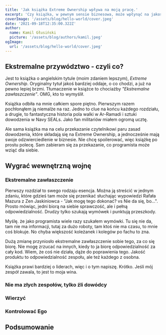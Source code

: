 ```yaml
---
title: 'Jak książka Extreme Ownership wpływa na moją pracę.'
excerpt: 'Czy książka, w pewnym sensie biznesowa, może wpłynąć na jakość kodu? Czy programista może nauczyć się czegoś od najlepszych jednostek armii amerykańskiej? Jak ekstremalne przywództwo wpływa na pracę w zespole? Na te i inne pytania postaram się odpowiedzieć w tym i być może kolejnych wpisać na blogu. Zapraszam!'
coverImage: '/assets/blog/hello-world/cover.jpeg'
date: '2021-09-18T12:35:00.322Z'
author:
  name: Kamil Głusiński
  picture: '/assets/blog/authors/kamil.jpeg'
ogImage:
  url: '/assets/blog/hello-world/cover.jpeg'
---
```


## Ekstremalne przywództwo - czyli co?
Jest to książka o angielskim tytule (moim zdaniem lepszym), *Extreme Ownership*. Oryginalny tytuł jakoś bardziej oddaje, o co chodzi, a już na pewno lepiej brzmi. Tłumaczenie w książce to chociażby *"Ekstremalne zawłaszczenie"*. OMG, kto to wymyślił. 

Książka odbiła na mnie całkiem spore piętno. Pierwszym razem pochłonąłem ją niemalże na raz. Jedno to clue na końcu każdego rozdziału, a drugie, to fantastyczna historia pola walki w Ar-Ramadi i sztuki dowodzenia w Navy SEALs. Jako fan militariów miałem ogromą ucztę. 

Ale sama książka ma na celu przekazanie czytelnikowi paru zasad dowodzenia, które składają się na Extreme Ownership, a jednocześnie mają swoje odzwierciedlenie w biznesie. Nie chcę spoilerować, więc książkę po prostu polecę. Sam zabieram się za przekazanie, co programista może wziąć dla siebie.

## Wygrać wewnętrzną wojnę

### Ekstremalne zawłaszczenie
Pierwszy rozdział to swego rodzaju esencja. Można ją streścić w jednym zdaniu, które gdzieś tam może się przenikać słuchając wypowiedzi Rafała Mazura z Zen Jaskiniowca - "Jak mogę tego dokonać? vs Nie da się, bo...". Prosto mówiąc, jedni biorą na siebie sprawczość, ale i pełną odpowiedzialność. Drudzy tylko szukają wymówek i punktują przeszkody. 

Myślę. że jako programista wiele razy szukałem wymówki. Tu się nie da, tam nie ma informacji, tutaj za dużo roboty, tam ktoś nie ma czasu, to mnie coś blokuje. No chyba większość koleżanek i kolegów po fachu to zna. 

Dużą zmianę przyniosło ekstremalne zawłaszczenie sobie tego, za co się biorę. Nie mogę zrzucać na innych, kiedy to ja biorę odpowiedzialność za cały kod. Wiem, że coś nie działa, dąże do poprawienia tego. Jakość produktu to odpowiedzialność zespołu, ale też każdego z osobna. 

Książka prawi bardziej o liderach, więc i o tym napiszę. Krótko. Jeśli mój zespół zawala, to jest to moja wina.

### Nie ma złych zespołów, tylko źli dowódcy

### Wierzyć

### Kontrolować Ego

## Podsumowanie